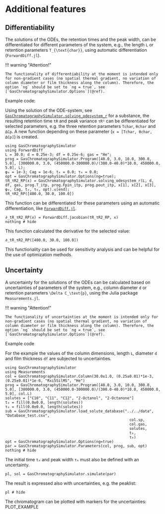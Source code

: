 # Additional features

## Differentiability

The solutions of the ODEs, the retention times and the peak width, can be differentiated for different parameters of the system, e.g., the length ``L`` or retention parameters ``T_{\text{char}}``, using automatic differentiation (`ForwardDiff.jl`).

!!! warning "Attention!"

    The functionality of differentiability at the moment is intended only for non-gradient cases (no spatial thermal gradient, no variation of column diameter or film thickness along the column). Therefore, the option `ng` should be set to `ng = true`, see  [`GasChromatographySimulator.Options`](@ref).     

Example code:

Using the solution of the  ODE-system, see  [`GasChromatographySimulator.solving_odesystem_r`](@ref) for a substance, the resulting retention time `tR` and peak variance `τR²` can be differentiated for selected parameters, e.g. the three retention parameters `Tchar`, `θchar` and `ΔCp`. A new function depending on these parameter (`x = [Tchar, θchar, ΔCp]`) is created. 
```@example diff
using GasChromatographySimulator
using ForwardDiff
L = 30.0; d = 0.25e-3; df = 0.25e-6; gas = "He";
prog = GasChromatographySimulator.Program([40.0, 3.0, 10.0, 300.0, 5.0], [300000.0, 3.0, (450000.0-300000.0)/(300.0-40.0)*10.0, 450000.0, 5.0], L);
φ₀ = 1e-3; Cag = 1e-6; t₀ = 0.0; τ₀ = 0.0;
opt = GasChromatographySimulator.Options(ng=true);  
tR_τR2_RP(x) = GasChromatographySimulator.solving_odesystem_r(L, d, df, gas, prog.T_itp, prog.Fpin_itp, prog.pout_itp, x[1], x[2], x[3], φ₀, Cag, t₀, τ₀, opt).u[end];
tR_τR2_RP([400.0, 30.0, 100.0])
```
This function can be differentiated for these parameters using an automatic differentiation, like [`ForwardDiff.jl`](https://github.com/JuliaDiff/ForwardDiff.jl). 
```@example diff
∂_tR_τR2_RP(x) = ForwardDiff.jacobian(tR_τR2_RP, x)
nothing # hide
```
This function calculated the derivative for the selected value:
```@example diff
∂_tR_τR2_RP([400.0, 30.0, 100.0])
```

This functionality can be used for sensitivity analysis and can be helpful for the use of optimization methods.
## Uncertainty

A uncertainty for the solutions of the ODEs can be calculated based on uncertainties of parameters of the system, e.g., column diameter ``d`` or retention parameters ``\Delta C_\text{p}``, using the Julia package `Measurements.jl`.

!!! warning "Attention!"

    The functionality of uncertainties at the moment is intended only for non-gradient cases (no spatial thermal gradient, no variation of column diameter or film thickness along the column). Therefore, the option `ng` should be set to `ng = true`, see  [`GasChromatographySimulator.Options`](@ref).     

Example code

For the example the values of the column dimensions, length `L`, diameter `d` and film thickness `df` are subjected to uncertainties.
```@example uncertainty
using GasChromatographySimulator
using Measurements
col = GasChromatographySimulator.Column(30.0±1.0, (0.25±0.01)*1e-3, (0.25±0.01)*1e-6, "Rxi5SilMS", "He")
prog = GasChromatographySimulator.Program([40.0, 3.0, 10.0, 300.0, 5.0], [300000.0, 3.0, (450000.0-300000.0)/(300.0-40.0)*10.0, 450000.0, 5.0], col.L)
solutes = ["C10", "C11", "C12", "2-Octanol", "2-Octanone"]
t₀ = fill(0.0±0.0, length(solutes))
τ₀ = fill(0.0±0.0, length(solutes))
sub = GasChromatographySimulator.load_solute_database("../../data", "Database_test.csv", 
                                                        col.sp,
                                                        col.gas,
                                                        solutes,
                                                        t₀,
                                                        τ₀)
opt = GasChromatographySimulator.Options(ng=true) 
par = GasChromatographySimulator.Parameters(col, prog, sub, opt)                                                       
nothing # hide
```
The initial time `t₀` and peak width `τ₀` must also be defined with an uncertainty. 
```@example uncertainty
pl, sol = GasChromatographySimulator.simulate(par)
```
The result is expressed also with uncertainties, e.g. the peaklist:
```@example uncertainty
pl # hide
```
The chromatogram can be plotted with markers for the uncertainties:
PLOT_EXAMPLE